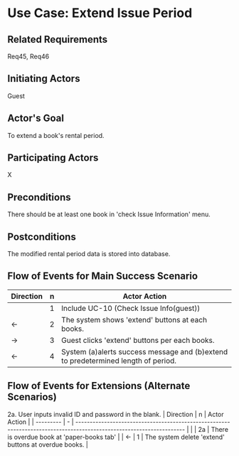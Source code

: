 # Use Case: Extend Issue Period

## **Related Requirements**

Req45, Req46

## **Initiating Actors**

Guest

## **Actor's Goal**

To extend a book's rental period.

## **Participating Actors**

X

## **Preconditions**

There should be at least one book in 'check Issue Information' menu.

## **Postconditions**

The modified rental period data is stored into database.

## Flow of Events for Main Success Scenario
| Direction | n | Actor Action                                                                                                         |
| --------- | - | -------------------------------------------------------------------------------------------------------------------- |
|           | 1 | Include UC-10 (Check Issue Info(guest)) |
| ←         | 2 | The system shows 'extend' buttons at each books. |
| →         | 3 | Guest clicks 'extend' buttons per each books. |
| ←         | 4 | System (a)alerts success message and (b)extend to predetermined length of period. |

## Flow of Events for Extensions (Alternate Scenarios)
2a. User inputs invalid ID and password in the blank.
| Direction | n | Actor Action                                                                                                         |
| --------- | - | -------------------------------------------------------------------------------------------------------------------- |
|           | 2a | There is overdue book at 'paper-books tab' |
| ←         | 1 | The system delete 'extend' buttons at overdue books. |
